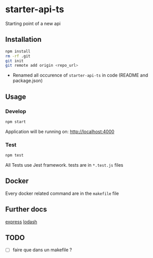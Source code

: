 # starter-api-ts

Starting point of a new api

## Installation
```sh
npm install
rm -rf .git
git init
git remote add origin <repo_url>
```
* Renamed all occurence of `starter-api-ts` in code (README and package.json)

## Usage

### Develop
```sh
npm start
```
Application will be running on: [http://localhost:4000](http://localhost:4000)

### Test
```sh
npm test
```
All Tests use Jest framework. tests are in  `*.test.js` files

## Docker
Every docker related command are in the `makefile` file

## Further docs
[express](http://expressjs.com/en/4x/api.html)
[lodash](https://lodash.com/docs)

## TODO
- [ ] faire que dans un makefile ?
